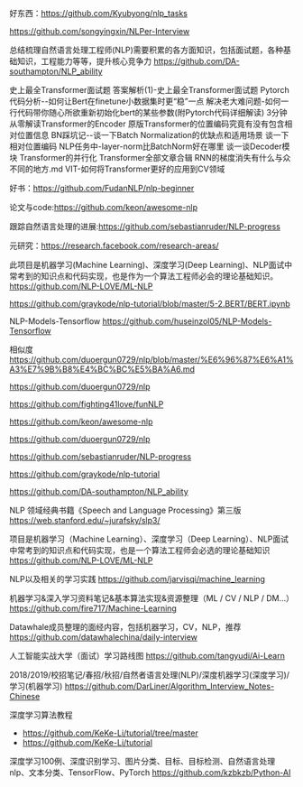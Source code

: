 好东西：https://github.com/Kyubyong/nlp_tasks

https://github.com/songyingxin/NLPer-Interview

总结梳理自然语言处理工程师(NLP)需要积累的各方面知识，包括面试题，各种基础知识，工程能力等等，提升核心竞争力 https://github.com/DA-southampton/NLP_ability

史上最全Transformer面试题
答案解析(1)-史上最全Transformer面试题
Pytorch代码分析--如何让Bert在finetune小数据集时更“稳”一点
解决老大难问题-如何一行代码带你随心所欲重新初始化bert的某些参数(附Pytorch代码详细解读)
3分钟从零解读Transformer的Encoder
原版Transformer的位置编码究竟有没有包含相对位置信息
BN踩坑记--谈一下Batch Normalization的优缺点和适用场景
谈一下相对位置编码
NLP任务中-layer-norm比BatchNorm好在哪里
谈一谈Decoder模块
Transformer的并行化
Transformer全部文章合辑
RNN的梯度消失有什么与众不同的地方.md
VIT-如何将Transformer更好的应用到CV领域



好书：https://github.com/FudanNLP/nlp-beginner

论文与code:https://github.com/keon/awesome-nlp

跟踪自然语言处理的进展:https://github.com/sebastianruder/NLP-progress

元研究：https://research.facebook.com/research-areas/

此项目是机器学习(Machine Learning)、深度学习(Deep Learning)、NLP面试中常考到的知识点和代码实现，也是作为一个算法工程师必会的理论基础知识。https://github.com/NLP-LOVE/ML-NLP

https://github.com/graykode/nlp-tutorial/blob/master/5-2.BERT/BERT.ipynb

NLP-Models-Tensorflow  https://github.com/huseinzol05/NLP-Models-Tensorflow

相似度 https://github.com/duoergun0729/nlp/blob/master/%E6%96%87%E6%A1%A3%E7%9B%B8%E4%BC%BC%E5%BA%A6.md

https://github.com/duoergun0729/nlp

https://github.com/fighting41love/funNLP

https://github.com/keon/awesome-nlp

https://github.com/duoergun0729/nlp

https://github.com/sebastianruder/NLP-progress

https://github.com/graykode/nlp-tutorial

https://github.com/DA-southampton/NLP_ability

NLP 领域经典书籍《Speech and Language Processing》第三版   https://web.stanford.edu/~jurafsky/slp3/

项目是机器学习（Machine Learning）、深度学习（Deep Learning）、NLP面试中常考到的知识点和代码实现，也是一个算法工程师会必选的理论基础知识 https://github.com/NLP-LOVE/ML-NLP

NLP以及相关的学习实践 https://github.com/jarvisqi/machine_learning

机器学习&深入学习资料笔记&基本算法实现&资源整理（ML / CV / NLP / DM...）https://github.com/fire717/Machine-Learning

Datawhale成员整理的面经内容，包括机器学习，CV，NLP，推荐 https://github.com/datawhalechina/daily-interview

人工智能实战大学（面试）学习路线图  https://github.com/tangyudi/Ai-Learn

2018/2019/校招笔记/春招/秋招/自然者语言处理(NLP)/深度机器学习(深度学习)/学习(机器学习) https://github.com/DarLiner/Algorithm_Interview_Notes-Chinese

深度学习算法教程 
- https://github.com/KeKe-Li/tutorial/tree/master
- https://github.com/KeKe-Li/tutorial

深度学习100例、深度识别学习、图片分类、目标、目标检测、自然语言处理nlp、文本分类、TensorFlow、PyTorch  https://github.com/kzbkzb/Python-AI

